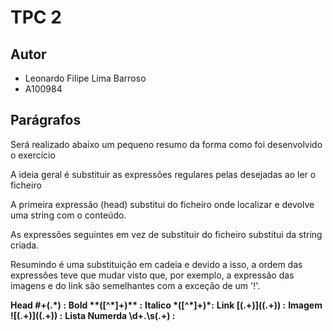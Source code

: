 # TPC 2

## Autor

- Leonardo Filipe Lima Barroso 
- A100984

## Parágrafos 
 Será realizado abaixo um pequeno resumo da forma como foi desenvolvido o exercício

 A ideia geral é substituir as expressões regulares pelas desejadas ao ler o ficheiro

 A primeira expressão (head) substitui do ficheiro onde localizar e devolve uma string com o conteúdo.

 As expressões seguintes em vez de substituir do ficheiro substitui da string criada. 

 Resumindo é uma substituição em cadeia e devido a isso, a ordem das expressões teve que mudar visto que, por exemplo, a expressão das imagens e do link são semelhantes com a exceção de um '!'.

 **Head #+(.*) :** 
 **Bold \*\*([^*]+)\*\* :**
 **Italico \*([^*]+)\*:**
 **Link \[(.+)\]\((.+)\) :**
 **Imagem \!\[(.+)\]\((.+)\) :**
 **Lista Numerda \d+\.\s(.+) :**